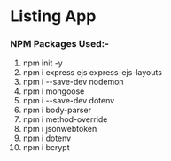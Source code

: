 # Listing App

### NPM Packages Used:-
1.  npm init -y
2.  npm i express ejs express-ejs-layouts
3.  npm i --save-dev nodemon
4.  npm i mongoose
5.  npm i --save-dev dotenv
6.  npm i body-parser
7.  npm i method-override
8.  npm i jsonwebtoken
9.  npm i dotenv
10. npm i bcrypt